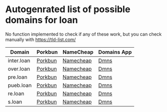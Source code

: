 # Autogenrated list of possible domains for loan

No function implemented to check if any of these work, but you can check manually with https://tld-list.com/

| Domain | Porkbun | NameCheap | Domains App |
|---|---|---|---|
| inter.loan | [Porkbun](https://porkbun.com/checkout/search?prb=e814663da1&tlds=&idnLanguage=&search=search&q=inter.loan) | [Namecheap](https://www.namecheap.com/domains/registration/results/?domain=inter.loan) | [Dmns](https://dmns.app/domains?q=inter.loan) |
| over.loan | [Porkbun](https://porkbun.com/checkout/search?prb=e814663da1&tlds=&idnLanguage=&search=search&q=over.loan) | [Namecheap](https://www.namecheap.com/domains/registration/results/?domain=over.loan) | [Dmns](https://dmns.app/domains?q=over.loan) |
| pre.loan | [Porkbun](https://porkbun.com/checkout/search?prb=e814663da1&tlds=&idnLanguage=&search=search&q=pre.loan) | [Namecheap](https://www.namecheap.com/domains/registration/results/?domain=pre.loan) | [Dmns](https://dmns.app/domains?q=pre.loan) |
| pueb.loan | [Porkbun](https://porkbun.com/checkout/search?prb=e814663da1&tlds=&idnLanguage=&search=search&q=pueb.loan) | [Namecheap](https://www.namecheap.com/domains/registration/results/?domain=pueb.loan) | [Dmns](https://dmns.app/domains?q=pueb.loan) |
| re.loan | [Porkbun](https://porkbun.com/checkout/search?prb=e814663da1&tlds=&idnLanguage=&search=search&q=re.loan) | [Namecheap](https://www.namecheap.com/domains/registration/results/?domain=re.loan) | [Dmns](https://dmns.app/domains?q=re.loan) |
| s.loan | [Porkbun](https://porkbun.com/checkout/search?prb=e814663da1&tlds=&idnLanguage=&search=search&q=s.loan) | [Namecheap](https://www.namecheap.com/domains/registration/results/?domain=s.loan) | [Dmns](https://dmns.app/domains?q=s.loan) |
